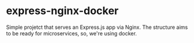 # express-nginx-docker
Simple projetct that serves an Express.js app via Nginx. The structure aims to be ready for microservices, so, we're using docker.
